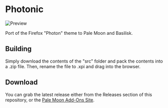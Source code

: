 # Photonic
![Preview](https://i.imgur.com/rgZeG7g.png)

Port of the Firefox "Photon" theme to Pale Moon and Basilisk. 

## Building
Simply download the contents of the "src" folder  and pack the contents into a .zip file. Then, rename the file to .xpi and drag into the browser.

## Download
You can grab the latest release either from the Releases section of this repository, or the [Pale Moon Add-Ons Site](https://addons.palemoon.org/addon/photonic/).
